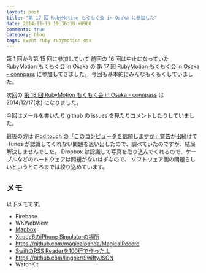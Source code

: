 ```yaml
---
layout: post
title: "第 17 回 RubyMotion もくもく会 in Osaka に参加した"
date: 2014-11-19 19:36:19 +0900
comments: true
category: blog
tags: event ruby rubymotion osx
---
```

第 1 回から第 15 回に参加していて
前回の 16 回は中止になっていた
RubyMotion もくもく会 in Osaka の
[第 17 回 RubyMotion もくもく会 in Osaka - connpass](http://rubymotionjp.connpass.com/event/9597/ "第 17 回 RubyMotion もくもく会 in Osaka - connpass")
に参加してきました。
今回も基本的にみんなもくもくしていました。

次回の
[第 18 回 RubyMotion もくもく会 in Osaka - connpass](http://rubymotionjp.connpass.com/event/10195/ "第 18 回 RubyMotion もくもく会 in Osaka - connpass")
は 2014/12/17(水) になりました。

<!--more-->

今回はメールを書いたり github の issues を見たりコメントしたりしていました。

最後の方は [iPod touch の「このコンピュータを信頼しますか」警告](http://support.apple.com/ja-jp/HT5868)が出続けて
iTunes が認識してくれない問題を思い出したので、調べていたのですが、結局解決しませんでした。
Dropbox は認識して写真を取り込んでくれるので、ケーブルなどのハードウェアは問題がないはずなので、
ソフトウェア側の問題らしいというところまでは絞り込めています。

## メモ

以下メモです。

- Firebase
- WKWebView
- [Mapbox](https://www.mapbox.com/)
- [Xcode6のiPhone Simulatorの場所](http://qiita.com/aki/items/c0073bf1e83858fe2e92)
- <https://github.com/magicalpanda/MagicalRecord>
- [SwiftのRSS Readerを100行で作ったよ](http://qiita.com/susieyy/items/749c4ac5d82d765c12c6)
- <https://github.com/lingoer/SwiftyJSON>
- WatchKit
